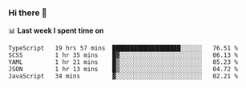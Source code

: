 ### Hi there 👋

<!--
**DBvc/DBvc** is a ✨ _special_ ✨ repository because its `README.md` (this file) appears on your GitHub profile.

Here are some ideas to get you started:

- 🔭 I’m currently working on ...
- 🌱 I’m currently learning ...
- 👯 I’m looking to collaborate on ...
- 🤔 I’m looking for help with ...
- 💬 Ask me about ...
- 📫 How to reach me: ...
- 😄 Pronouns: ...
- ⚡ Fun fact: ...
-->

📊 **Last week I spent time on**
<!--START_SECTION:waka-->
```text
TypeScript   19 hrs 57 mins  ███████████████████░░░░░░   76.51 % 
SCSS         1 hr 35 mins    █▓░░░░░░░░░░░░░░░░░░░░░░░   06.13 % 
YAML         1 hr 21 mins    █▒░░░░░░░░░░░░░░░░░░░░░░░   05.23 % 
JSON         1 hr 13 mins    █▒░░░░░░░░░░░░░░░░░░░░░░░   04.72 % 
JavaScript   34 mins         ▓░░░░░░░░░░░░░░░░░░░░░░░░   02.21 % 
```
<!--END_SECTION:waka-->
